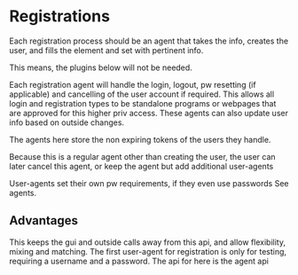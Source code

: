 # Registrations

Each registration process should be an agent that takes the info, creates the user, and fills the element and set with pertinent info.

This means, the plugins below will not be needed.

Each registration agent will handle the login, logout, pw resetting (if applicable) and cancelling of the user account if required.
This allows all login and registration types to be standalone programs or webpages that are approved for this higher priv access.
These agents can also update user info based on outside changes.

The agents here store the non expiring tokens of the users they handle.

Because this is a regular agent other than creating the user, the user can later cancel this agent, or keep the agent but add additional user-agents

User-agents set their own pw requirements, if they even use passwords
See agents.


## Advantages

This keeps the gui and outside calls away from this api, and allow flexibility, mixing and matching.
The first user-agent for registration is only for testing, requiring a username and a password.
The api for here is the agent api

